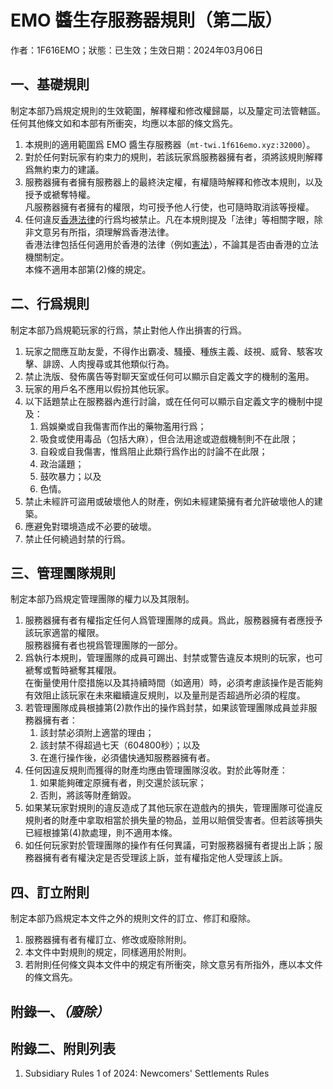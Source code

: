 # EMO 醬生存服務器規則（第二版）

作者：1F616EMO；狀態：已生效；生效日期：2024年03月06日

## 一、基礎規則

制定本部乃爲規定規則的生效範圍，解釋權和修改權歸屬，以及釐定司法管轄區。任何其他條文如和本部有所衝突，均應以本部的條文爲先。

1. 本規則的適用範圍爲 EMO 醬生存服務器（`mt-twi.1f616emo.xyz:32000`）。
2. 對於任何對玩家有約束力的規則，若該玩家爲服務器擁有者，須將該規則解釋爲無約束力的建議。
3. 服務器擁有者擁有服務器上的最終決定權，有權隨時解釋和修改本規則，以及授予或褫奪特權。<br />凡服務器擁有者擁有的權限，均可授予他人行使，也可隨時取消該等授權。
4. 任何違反[香港法律](https://www.elegislation.gov.hk/)的行爲均被禁止。凡在本規則提及「法律」等相關字眼，除非文意另有所指，須理解爲香港法律。<br />香港法律包括任何適用於香港的法律（例如[憲法](https://flk.npc.gov.cn/xf/html/xf2.html)），不論其是否由香港的立法機關制定。<br />本條不適用本部第(2)條的規定。

## 二、行爲規則

制定本部乃爲規範玩家的行爲，禁止對他人作出損害的行爲。

1. 玩家之間應互助友愛，不得作出霸凌、騷擾、種族主義、歧視、威脅、駭客攻擊、誹謗、人肉搜尋或其他類似行為。
2. 禁止洗版、發佈廣告等對聊天室或任何可以顯示自定義文字的機制的濫用。
3. 玩家的用戶名不應用以假扮其他玩家。
4. 以下話題禁止在服務器內進行討論，或在任何可以顯示自定義文字的機制中提及：
    1. 爲娛樂或自我傷害而作出的藥物濫用行爲；
    2. 吸食或使用毒品（包括大麻），但合法用途或遊戲機制則不在此限；
    3. 自殺或自我傷害，惟爲阻止此類行爲作出的討論不在此限；
    4. 政治議題；
    5. 鼓吹暴力；以及
    6. 色情。
5. 禁止未經許可盜用或破壞他人的財產，例如未經建築擁有者允許破壞他人的建築。
6. 應避免對環境造成不必要的破壞。
7. 禁止任何繞過封禁的行爲。

## 三、管理團隊規則

制定本部乃爲規定管理團隊的權力以及其限制。

1. 服務器擁有者有權指定任何人爲管理團隊的成員。爲此，服務器擁有者應授予該玩家適當的權限。<br />服務器擁有者也視爲管理團隊的一部分。
2. 爲執行本規則，管理團隊的成員可踢出、封禁或警告違反本規則的玩家，也可褫奪或暫時褫奪其權限。<br />在衡量使用什麼措施以及其持續時間（如適用）時，必須考慮該操作是否能夠有效阻止該玩家在未來繼續違反規則，以及量刑是否超過所必須的程度。
3. 若管理團隊成員根據第(2)款作出的操作爲封禁，如果該管理團隊成員並非服務器擁有者：
    1. 該封禁必須附上適當的理由；
    2. 該封禁不得超過七天（604800秒）；以及
    3. 在進行操作後，必須儘快通知服務器擁有者。
4. 任何因違反規則而獲得的財產均應由管理團隊沒收。對於此等財產：
    1. 如果能夠確定原擁有者，則交還於該玩家；
    2. 否則，將該等財產銷毀。
5. 如果某玩家對規則的違反造成了其他玩家在遊戲內的損失，管理團隊可從違反規則者的財產中拿取相當於損失量的物品，並用以賠償受害者。但若該等損失已經根據第(4)款處理，則不適用本條。
6. 如任何玩家對於管理團隊的操作有任何異議，可對服務器擁有者提出上訴；服務器擁有者有權決定是否受理該上訴，並有權指定他人受理該上訴。

## 四、訂立附則

制定本部乃爲規定本文件之外的規則文件的訂立、修訂和廢除。

1. 服務器擁有者有權訂立、修改或廢除附則。
2. 本文件中對規則的規定，同樣適用於附則。
3. 若附則任何條文與本文件中的規定有所衝突，除文意另有所指外，應以本文件的條文爲先。

## 附錄一、*（廢除）*

## 附錄二、附則列表

1. Subsidiary Rules 1 of 2024: Newcomers' Settlements Rules

